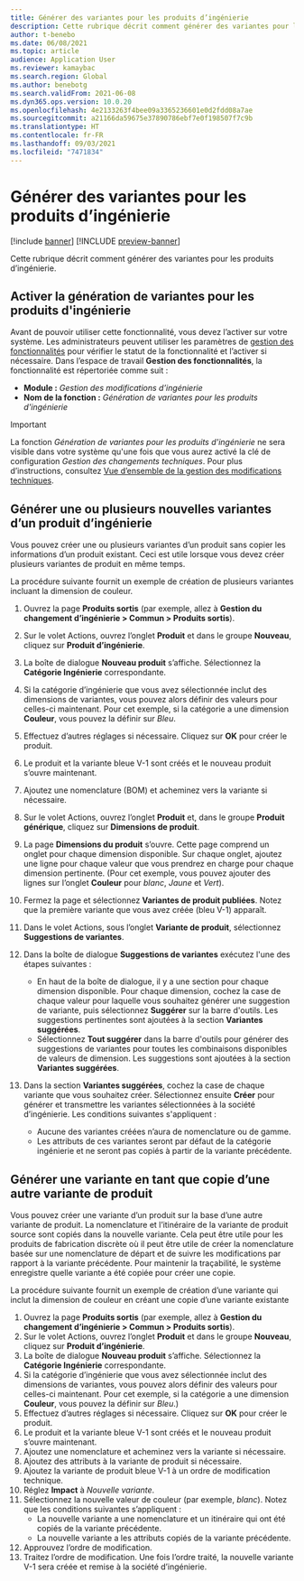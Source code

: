 ```yaml
---
title: Générer des variantes pour les produits d’ingénierie
description: Cette rubrique décrit comment générer des variantes pour les produits d’ingénierie
author: t-benebo
ms.date: 06/08/2021
ms.topic: article
audience: Application User
ms.reviewer: kamaybac
ms.search.region: Global
ms.author: benebotg
ms.search.validFrom: 2021-06-08
ms.dyn365.ops.version: 10.0.20
ms.openlocfilehash: 4e2133263f4bee09a3365236601e0d2fdd08a7ae
ms.sourcegitcommit: a21166da59675e37890786ebf7e0f198507f7c9b
ms.translationtype: HT
ms.contentlocale: fr-FR
ms.lasthandoff: 09/03/2021
ms.locfileid: "7471834"
---
```

# <a name="generate-variants-for-engineering-products"></a>Générer des variantes pour les produits d’ingénierie

[!include [banner](../includes/banner.md)]
[!INCLUDE [preview-banner](../includes/preview-banner.md)]

Cette rubrique décrit comment générer des variantes pour les produits d’ingénierie.

## <a name="turn-on-variant-generation-for-engineering-products"></a>Activer la génération de variantes pour les produits d'ingénierie

Avant de pouvoir utiliser cette fonctionnalité, vous devez l’activer sur votre système. Les administrateurs peuvent utiliser les paramètres de [gestion des fonctionnalités](../../fin-ops-core/fin-ops/get-started/feature-management/feature-management-overview.md) pour vérifier le statut de la fonctionnalité et l’activer si nécessaire. Dans l’espace de travail **Gestion des fonctionnalités**, la fonctionnalité est répertoriée comme suit :

- **Module :** *Gestion des modifications d’ingénierie*
- **Nom de la fonction :** *Génération de variantes pour les produits d'ingénierie*

> [!IMPORTANT]
> La fonction *Génération de variantes pour les produits d'ingénierie* ne sera visible dans votre système qu'une fois que vous aurez activé la clé de configuration *Gestion des changements techniques*. Pour plus d’instructions, consultez [Vue d’ensemble de la gestion des modifications techniques](product-engineering-overview.md).

## <a name="generate-one-or-more-new-variants-of-an-engineering-product"></a>Générer une ou plusieurs nouvelles variantes d’un produit d’ingénierie

Vous pouvez créer une ou plusieurs variantes d’un produit sans copier les informations d’un produit existant. Ceci est utile lorsque vous devez créer plusieurs variantes de produit en même temps.

La procédure suivante fournit un exemple de création de plusieurs variantes incluant la dimension de couleur.

1. Ouvrez la page **Produits sortis** (par exemple, allez à **Gestion du changement d’ingénierie \> Commun \> Produits sortis**).
1. Sur le volet Actions, ouvrez l’onglet **Produit** et dans le groupe **Nouveau**, cliquez sur **Produit d’ingénierie**.
1. La boîte de dialogue **Nouveau produit** s’affiche. Sélectionnez la **Catégorie Ingénierie** correspondante.
1. Si la catégorie d’ingénierie que vous avez sélectionnée inclut des dimensions de variantes, vous pouvez alors définir des valeurs pour celles-ci maintenant. Pour cet exemple, si la catégorie a une dimension **Couleur**, vous pouvez la définir sur *Bleu*.
1. Effectuez d’autres réglages si nécessaire. Cliquez sur **OK** pour créer le produit.
1. Le produit et la variante bleue V-1 sont créés et le nouveau produit s’ouvre maintenant.
1. Ajoutez une nomenclature (BOM) et acheminez vers la variante si nécessaire.
1. Sur le volet Actions, ouvrez l’onglet **Produit** et, dans le groupe **Produit générique**, cliquez sur **Dimensions de produit**.
1. La page **Dimensions du produit** s’ouvre. Cette page comprend un onglet pour chaque dimension disponible. Sur chaque onglet, ajoutez une ligne pour chaque valeur que vous prendrez en charge pour chaque dimension pertinente. (Pour cet exemple, vous pouvez ajouter des lignes sur l’onglet **Couleur** pour *blanc*, *Jaune* et *Vert*).
1. Fermez la page et sélectionnez **Variantes de produit publiées**. Notez que la première variante que vous avez créée (bleu V-1) apparaît.
1. Dans le volet Actions, sous l’onglet **Variante de produit**, sélectionnez **Suggestions de variantes**.
1. Dans la boîte de dialogue **Suggestions de variantes** exécutez l'une des étapes suivantes :

    - En haut de la boîte de dialogue, il y a une section pour chaque dimension disponible. Pour chaque dimension, cochez la case de chaque valeur pour laquelle vous souhaitez générer une suggestion de variante, puis sélectionnez **Suggérer** sur la barre d'outils. Les suggestions pertinentes sont ajoutées à la section **Variantes suggérées**.
    - Sélectionnez **Tout suggérer** dans la barre d'outils pour générer des suggestions de variantes pour toutes les combinaisons disponibles de valeurs de dimension. Les suggestions sont ajoutées à la section **Variantes suggérées**.

1. Dans la section **Variantes suggérées**, cochez la case de chaque variante que vous souhaitez créer. Sélectionnez ensuite **Créer** pour générer et transmettre les variantes sélectionnées à la société d’ingénierie. Les conditions suivantes s'appliquent :

    - Aucune des variantes créées n’aura de nomenclature ou de gamme.
    - Les attributs de ces variantes seront par défaut de la catégorie ingénierie et ne seront pas copiés à partir de la variante précédente.

## <a name="generate-a-variant-as-a-copy-of-another-product-variant"></a>Générer une variante en tant que copie d’une autre variante de produit

Vous pouvez créer une variante d’un produit sur la base d’une autre variante de produit. La nomenclature et l’itinéraire de la variante de produit source sont copiés dans la nouvelle variante. Cela peut être utile pour les produits de fabrication discrète où il peut être utile de créer la nomenclature basée sur une nomenclature de départ et de suivre les modifications par rapport à la variante précédente. Pour maintenir la traçabilité, le système enregistre quelle variante a été copiée pour créer une copie.

La procédure suivante fournit un exemple de création d’une variante qui inclut la dimension de couleur en créant une copie d’une variante existante

1. Ouvrez la page **Produits sortis** (par exemple, allez à **Gestion du changement d’ingénierie \> Commun \> Produits sortis**).
1. Sur le volet Actions, ouvrez l’onglet **Produit** et dans le groupe **Nouveau**, cliquez sur **Produit d’ingénierie**.
1. La boîte de dialogue **Nouveau produit** s’affiche. Sélectionnez la **Catégorie Ingénierie** correspondante.
1. Si la catégorie d’ingénierie que vous avez sélectionnée inclut des dimensions de variantes, vous pouvez alors définir des valeurs pour celles-ci maintenant. Pour cet exemple, si la catégorie a une dimension **Couleur**, vous pouvez la définir sur *Bleu*.)
1. Effectuez d’autres réglages si nécessaire. Cliquez sur **OK** pour créer le produit.
1. Le produit et la variante bleue V-1 sont créés et le nouveau produit s’ouvre maintenant.
1. Ajoutez une nomenclature et acheminez vers la variante si nécessaire.
1. Ajoutez des attributs à la variante de produit si nécessaire.
1. Ajoutez la variante de produit bleue V-1 à un ordre de modification technique.
1. Réglez **Impact** à *Nouvelle variante*.
1. Sélectionnez la nouvelle valeur de couleur (par exemple, *blanc*). Notez que les conditions suivantes s’appliquent : 
    - La nouvelle variante a une nomenclature et un itinéraire qui ont été copiés de la variante précédente.
    - La nouvelle variante a les attributs copiés de la variante précédente.
1. Approuvez l’ordre de modification.
1. Traitez l’ordre de modification. Une fois l’ordre traité, la nouvelle variante V-1 sera créée et remise à la société d’ingénierie.
